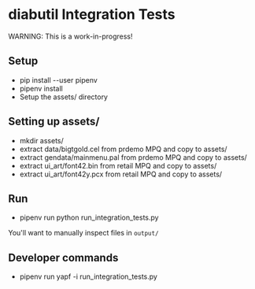 # diabutil Integration Tests

WARNING: This is a work-in-progress!

## Setup

* pip install --user pipenv
* pipenv install
* Setup the assets/ directory

## Setting up assets/

* mkdir assets/
* extract data/bigtgold.cel from prdemo MPQ and copy to assets/
* extract gendata/mainmenu.pal from prdemo MPQ and copy to assets/
* extract ui_art/font42.bin from retail MPQ and copy to assets/
* extract ui_art/font42y.pcx from retail MPQ and copy to assets/

## Run

* pipenv run python run_integration_tests.py

You'll want to manually inspect files in `output/`

## Developer commands

* pipenv run yapf -i run_integration_tests.py